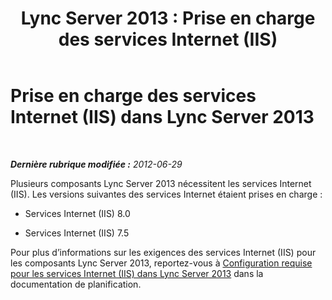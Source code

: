 ﻿---
title: 'Lync Server 2013 : Prise en charge des services Internet (IIS)'
TOCTitle: Prise en charge des services Internet (IIS)
ms:assetid: dfb9fafb-a3f5-4928-b451-49dba5499ea2
ms:mtpsurl: https://technet.microsoft.com/fr-fr/library/Gg398987(v=OCS.15)
ms:contentKeyID: 49299075
ms.date: 05/20/2016
mtps_version: v=OCS.15
ms.translationtype: HT
---

# Prise en charge des services Internet (IIS) dans Lync Server 2013

 

_**Dernière rubrique modifiée :** 2012-06-29_

Plusieurs composants Lync Server 2013 nécessitent les services Internet (IIS). Les versions suivantes des services Internet étaient prises en charge :

  - Services Internet (IIS) 8.0

  - Services Internet (IIS) 7.5

Pour plus d’informations sur les exigences des services Internet (IIS) pour les composants Lync Server 2013, reportez-vous à [Configuration requise pour les services Internet (IIS) dans Lync Server 2013](lync-server-2013-internet-information-services-iis-requirements.md) dans la documentation de planification.

